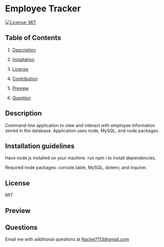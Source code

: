 # Employee Tracker
  
  [![License: MIT](https://img.shields.io/badge/License-MIT-yellow.svg)](https://opensource.org/licenses/MIT)

  ## Table of Contents 

  1. [Description](#description) 

  2. [Installation](#installation-guidelines) 

  3. [License](#license) 

  4. [Contribution](#contributing) 

  5. [Preview](#preview) 

  6. [Question](#questions) 


  ## Description 

  Command-line application to view and interact with employee information stored in the database. Application uses node, MySQL, and node packages.  

 
  ## Installation guidelines 
  Have node.js installed on your machine. 
  run npm i to install dependencies.
  
  Required node packages: console.table, MySQL, dotenv, and inquirer.

  ## License 

  MIT

  ## Preview

  

  ## Questions 
  Email me with additional questions at 
  Rachel7113@gmail.com